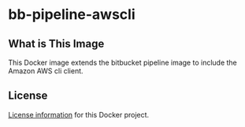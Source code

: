# bb-pipeline-awscli

## What is This Image

This Docker image extends the bitbucket pipeline image to include the Amazon AWS cli client.  

## License
[License information](https://raw.githubusercontent.com/adastradev/docker-images/master/LICENSE) for
this Docker project.
